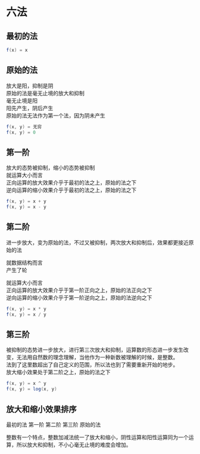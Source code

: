 # 六法

## 最初的法
```scala
f(x) = x
```

## 原始的法
放大是阳，抑制是阴  
原始的法是毫无止境的放大和抑制  
毫无止境是阳  
阳先产生，阴后产生  
原始的法无法作为第一个法，因为阴未产生
```scala
f(x, y) = 无穷
f(x, y) = 0
```

## 第一阶
放大的态势被抑制，缩小的态势被抑制  
就运算大小而言  
正向运算的放大效果介乎于最初的法之上，原始的法之下  
逆向运算的缩小效果介乎于最初的法之上，原始的法之下
```scala
f(x, y) = x + y
f(x, y) = x - y
```

## 第二阶
进一步放大，变为原始的法，不过又被抑制，两次放大和抑制后，效果都更接近原始的法  

就数据结构而言  
产生了轮

就运算大小而言  
正向运算的放大效果介乎于第一阶正向之上，原始的法正向之下  
逆向运算的缩小效果介乎于第一阶逆向之上，原始的法逆向之下
```scala
f(x, y) = x * y
f(x, y) = x / y
```

## 第三阶
被抑制的态势进一步放大，进行第三次放大和抑制，运算数的形态进一步发生改变，无法用自然数的理念理解，当他作为一种新数被理解的时候，是整数。  
法到了这里数超出了自己定义的范围，所以法也到了需要重新开始的地步。  
放大缩小效果处于第二阶之上，原始的法之下
```scala
f(x, y) = x ^ y
f(x, y) = log(x, y)
```

## 放大和缩小效果排序
最初的法  第一阶  第二阶  第三阶  原始的法

整数有一个特点，整数加减法统一了放大和缩小，阴性运算和阳性运算同为一个运算，所以放大和抑制，不小心毫无止境的难度会增加。